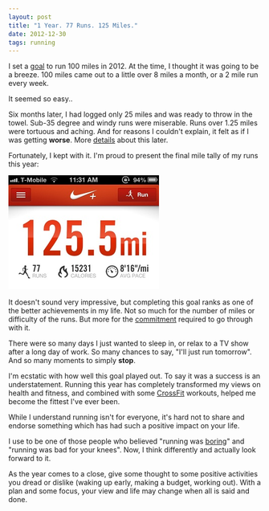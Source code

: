 ```yaml
---
layout: post
title: "1 Year. 77 Runs. 125 Miles."
date: 2012-12-30
tags: running 
---
```


I set a [goal][1] to run 100 miles in 2012. At the time, I thought it was going to be a breeze. 100 miles came out to a little over 8 miles a month, or a 2 mile run every week.

It seemed so easy..

Six months later, I had logged only 25 miles and was ready to throw in the towel. Sub-35 degree and windy runs were miserable. Runs over 1.25 miles were tortuous and aching. And for reasons I couldn't explain, it felt as if I was getting **worse**. More [details][4] about this later.

Fortunately, I kept with it. I'm proud to present the final mile tally of my runs this year:

![alex le nike 2012 running miles total](/assets/nike_2012_total.jpg)

It doesn't sound very impressive, but completing this goal ranks as one of the better achievements in my life. Not so much for the number of miles or difficulty of the runs. But more for the [commitment][2] required to go through with it.

There were so many days I just wanted to sleep in, or relax to a TV show after a long day of work. So many chances to say, "I'll just run tomorrow". And so many moments to simply **stop**.

I'm ecstatic with how well this goal played out. To say it was a success is an understatement. Running this year has completely transformed my views on health and fitness, and combined with some [CrossFit][3] workouts, helped me become the fittest I've ever been.

While I understand running isn't for everyone, it's hard not to share and endorse something which has had such a positive impact on your life.

I use to be one of those people who believed "running was [boring][5]" and "running was bad for your knees". Now, I  think differently and actually look forward to it.

As the year comes to a close, give some thought to some positive activities you dread or dislike (waking up early, making a budget, working out). With a plan and some focus, your view and life may change when all is said and done.

[1]: /2012-goals.html
[2]: /money-in-the-bank.html
[3]: /nasty-girls-of-crossfit.html
[4]: /run-summary-and-analysis-2012.html
[5]: /why-i-hate-running-but-still-do-it.html
